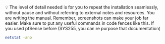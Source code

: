 :bulb:  The level of detail needed is for you to repeat the installation seamlessly, without pause and without referring to external notes and resources.  You are writing the manual.  Remember, screenshots can make your job far easier.  Make sure to put any useful commands in code fences like this.  If you used pfSense before (SYS255, you can re purpose that documentation)
```bash
netstat -ano
```